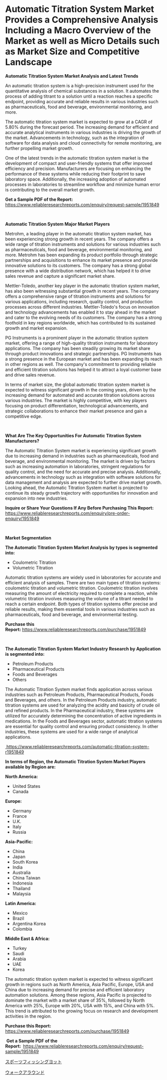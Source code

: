 <p><h1>Automatic Titration System Market Provides a Comprehensive Analysis Including a Macro Overview of the Market as well as Micro Details such as Market Size and Competitive Landscape</h1></p><p><strong>Automatic Titration System Market Analysis and Latest Trends</strong></p>
<p><p>An automatic titration system is a high-precision instrument used for the quantitative analysis of chemical substances in a solution. It automates the process of adding titrant to a solution until a reaction reaches a specific endpoint, providing accurate and reliable results in various industries such as pharmaceuticals, food and beverage, environmental monitoring, and more.</p><p>The automatic titration system market is expected to grow at a CAGR of 5.80% during the forecast period. The increasing demand for efficient and accurate analytical instruments in various industries is driving the growth of the market. Advancements in technology, such as the integration of software for data analysis and cloud connectivity for remote monitoring, are further propelling market growth.</p><p>One of the latest trends in the automatic titration system market is the development of compact and user-friendly systems that offer improved efficiency and precision. Manufacturers are focusing on enhancing the performance of these systems while reducing their footprint to save laboratory space. Additionally, the increasing adoption of automated processes in laboratories to streamline workflow and minimize human error is contributing to the overall market growth.</p></p>
<p><strong>Get a Sample PDF of the Report:&nbsp;</strong> <a href="https://www.reliableresearchreports.com/enquiry/request-sample/1951849">https://www.reliableresearchreports.com/enquiry/request-sample/1951849</a></p>
<p>&nbsp;</p>
<p><strong>Automatic Titration System Major Market Players</strong></p>
<p><p>Metrohm, a leading player in the automatic titration system market, has been experiencing strong growth in recent years. The company offers a wide range of titration instruments and solutions for various industries such as pharmaceuticals, food and beverage, environmental monitoring, and more. Metrohm has been expanding its product portfolio through strategic partnerships and acquisitions to enhance its market presence and provide innovative solutions to its customers. The company has a strong global presence with a wide distribution network, which has helped it to drive sales revenue and capture a significant market share.</p><p>Mettler-Toledo, another key player in the automatic titration system market, has also been witnessing substantial growth in recent years. The company offers a comprehensive range of titration instruments and solutions for various applications, including research, quality control, and production processes across different industries. Mettler-Toledo's focus on innovation and technology advancements has enabled it to stay ahead in the market and cater to the evolving needs of its customers. The company has a strong foothold in key regions worldwide, which has contributed to its sustained growth and market expansion.</p><p>PG Instruments is a prominent player in the automatic titration system market, offering a range of high-quality titration instruments for laboratory applications. The company has been steadily growing its market share through product innovations and strategic partnerships. PG Instruments has a strong presence in the European market and has been expanding its reach in other regions as well. The company's commitment to providing reliable and efficient titration solutions has helped it to attract a loyal customer base and drive sales revenue.</p><p>In terms of market size, the global automatic titration system market is expected to witness significant growth in the coming years, driven by the increasing demand for automated and accurate titration solutions across various industries. The market is highly competitive, with key players focusing on product differentiation, technological advancements, and strategic collaborations to enhance their market presence and gain a competitive edge.</p></p>
<p>&nbsp;</p>
<p><strong>What Are The Key Opportunities For Automatic Titration System Manufacturers?</strong></p>
<p><p>The Automatic Titration System market is experiencing significant growth due to increasing demand in industries such as pharmaceuticals, food and beverage, and environmental monitoring. The market is driven by factors such as increasing automation in laboratories, stringent regulations for quality control, and the need for accurate and precise analysis. Additionally, advancements in technology such as integration with software solutions for data management and analysis are expected to further drive market growth. Looking ahead, the Automatic Titration System market is projected to continue its steady growth trajectory with opportunities for innovation and expansion into new industries.</p></p>
<p><strong>Inquire or Share Your Questions If Any Before Purchasing This Report:</strong> <a href="https://www.reliableresearchreports.com/enquiry/pre-order-enquiry/1951849">https://www.reliableresearchreports.com/enquiry/pre-order-enquiry/1951849</a></p>
<p>&nbsp;</p>
<p><strong>Market Segmentation</strong></p>
<p><strong>The Automatic Titration System Market Analysis by types is segmented into:</strong></p>
<p><ul><li>Coulometric Titration</li><li>Volumetric Titration</li></ul></p>
<p><p>Automatic titration systems are widely used in laboratories for accurate and efficient analysis of samples. There are two main types of titration systems: coulometric titration and volumetric titration. Coulometric titration involves measuring the amount of electricity required to complete a reaction, while volumetric titration involves measuring the volume of a titrant needed to reach a certain endpoint. Both types of titration systems offer precise and reliable results, making them essential tools in various industries such as pharmaceuticals, food and beverage, and environmental testing.</p></p>
<p><strong>Purchase this Report:&nbsp;</strong><a href="https://www.reliableresearchreports.com/purchase/1951849">https://www.reliableresearchreports.com/purchase/1951849</a></p>
<p>&nbsp;</p>
<p><strong>The Automatic Titration System Market Industry Research by Application is segmented into:</strong></p>
<p><ul><li>Petroleum Products</li><li>Pharmaceutical Products</li><li>Foods and Beverages</li><li>Others</li></ul></p>
<p><p>The Automatic Titration System market finds application across various industries such as Petroleum Products, Pharmaceutical Products, Foods and Beverages, and others. In the Petroleum Products industry, automatic titration systems are used for analyzing the acidity and basicity of crude oil and refined products. In the Pharmaceutical industry, these systems are utilized for accurately determining the concentration of active ingredients in medications. In the Foods and Beverages sector, automatic titration systems are essential for quality control and ensuring product consistency. In other industries, these systems are used for a wide range of analytical applications.</p></p>
<p><a href="https://www.reliableresearchreports.com/automatic-titration-system-r1951849">&nbsp;https://www.reliableresearchreports.com/automatic-titration-system-r1951849</a></p>
<p><strong>In terms of Region, the Automatic Titration System Market Players available by Region are:</strong></p>
<p>
    <p> <strong> North America: </strong>
        <ul>
            <li>United States</li>
            <li>Canada</li>
        </ul>
        </p> 
    <p> <strong> Europe: </strong>
        <ul>
            <li>Germany</li>
            <li>France</li>
            <li>U.K.</li>
            <li>Italy</li>
            <li>Russia</li>
        </ul>
        </p> 
    <p> <strong> Asia-Pacific: </strong>
        <ul>
            <li>China</li>
            <li>Japan</li>
            <li>South Korea</li>
            <li>India</li>
            <li>Australia</li>
            <li>China Taiwan</li>
            <li>Indonesia</li>
            <li>Thailand</li>
            <li>Malaysia</li>
        </ul>
        </p> 
    <p> <strong> Latin America: </strong>
        <ul>
            <li>Mexico</li>
            <li>Brazil</li>
            <li>Argentina Korea</li>
            <li>Colombia</li>
        </ul>
        </p> 
    <p> <strong> Middle East & Africa: </strong>
        <ul>
            <li>Turkey</li>
            <li>Saudi</li>
            <li>Arabia</li>
            <li>UAE</li>
            <li>Korea</li>
        </ul>
    </p>
    </p>
<p><p>The automatic titration system market is expected to witness significant growth in regions such as North America, Asia Pacific, Europe, USA and China due to increasing demand for precise and efficient laboratory automation solutions. Among these regions, Asia Pacific is projected to dominate the market with a market share of 35%, followed by North America with 25%, Europe with 20%, USA with 15%, and China with 5%. This trend is attributed to the growing focus on research and development activities in the region.</p></p>
<p><strong>Purchase this Report: </strong><a href="https://www.reliableresearchreports.com/purchase/1951849">https://www.reliableresearchreports.com/purchase/1951849</a></p>
<p>&nbsp;<strong>Get a Sample PDF of the Report:&nbsp;&nbsp;</strong><a href="https://www.reliableresearchreports.com/enquiry/request-sample/1951849">https://www.reliableresearchreports.com/enquiry/request-sample/1951849</a></p>
<p><strong></strong></p>
<p><p><a href="https://github.com/laurenreichert/Market-Research-Report-List-1/blob/main/828265021428.md">スポーツフィッシングヨット</a></p><p><a href="https://github.com/RodHoppe07/Market-Research-Report-List-1/blob/main/902538221429.md">ウォークアラウンド</a></p></p>